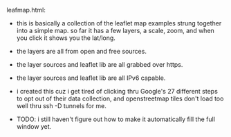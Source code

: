 leafmap.html:

* this is basically a collection of the leaflet map examples strung together into a simple map. so far it has a few layers, a scale, zoom, and when you click it shows you the lat/long.

* the layers are all from open and free sources.

* the layer sources and leaflet lib are all grabbed over https.

* the layer sources and leaflet lib are all IPv6 capable.

* i created this cuz i get tired of clicking thru Google's 27 different steps to opt out of their data collection, and openstreetmap tiles don't load too well thru ssh -D tunnels for me.

* TODO: i still haven't figure out how to make it automatically fill the full window yet.
